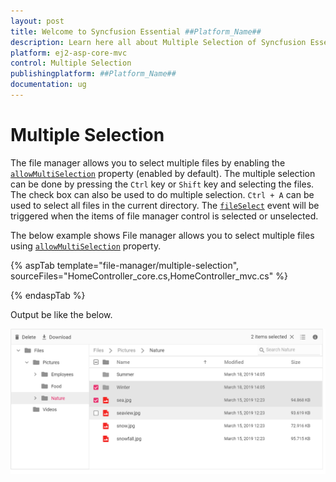```yaml
---
layout: post
title: Welcome to Syncfusion Essential ##Platform_Name##
description: Learn here all about Multiple Selection of Syncfusion Essential ##Platform_Name## widgets based on HTML5 and jQuery.
platform: ej2-asp-core-mvc
control: Multiple Selection
publishingplatform: ##Platform_Name##
documentation: ug
---
```



# Multiple Selection

The file manager allows you to select multiple files by enabling the [`allowMultiSelection`](https://help.syncfusion.com/cr/aspnetcore-js2/Syncfusion.EJ2~Syncfusion.EJ2.FileManager.FileManager~AllowMultiSelection.html) property (enabled by default). The multiple selection can be done by pressing the `Ctrl` key or `Shift` key and selecting the files. The check box can also be used to do multiple selection. `Ctrl + A` can be used to select all files in the current directory. The [`fileSelect`](https://help.syncfusion.com/cr/aspnetcore-js2/Syncfusion.EJ2~Syncfusion.EJ2.FileManager.FileManager~FileSelect.html) event will be triggered when the items of file manager control is selected or unselected.

The below example shows File manager allows you to select multiple files using [`allowMultiSelection`](https://help.syncfusion.com/cr/aspnetcore-js2/Syncfusion.EJ2~Syncfusion.EJ2.FileManager.FileManager~AllowMultiSelection.html) property.

{% aspTab template="file-manager/multiple-selection", sourceFiles="HomeController_core.cs,HomeController_mvc.cs" %}

{% endaspTab %}

Output be like the below.

![FileManager multiselection](./images/detailsview.png)
